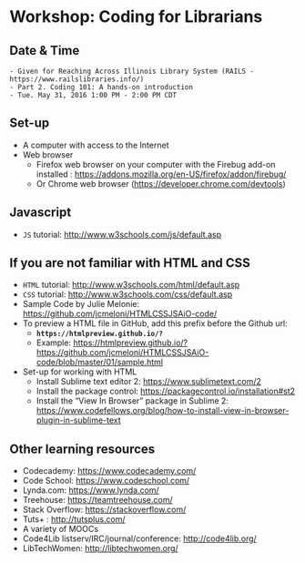 Workshop: Coding for Librarians
===================================== 

## Date & Time

    - Given for Reaching Across Illinois Library System (RAILS - https://www.railslibraries.info/)
    - Part 2. Coding 101: A hands-on introduction 
    - Tue. May 31, 2016 1:00 PM - 2:00 PM CDT

## Set-up

- A computer with access to the Internet
- Web browser
    - Firefox web browser on your computer with the Firebug add-on installed : https://addons.mozilla.org/en-US/firefox/addon/firebug/
    - Or Chrome web browser (https://developer.chrome.com/devtools)

## Javascript

- `JS` tutorial: http://www.w3schools.com/js/default.asp

## If you are not familiar with HTML and CSS

- `HTML` tutorial: http://www.w3schools.com/html/default.asp
- `CSS` tutorial: http://www.w3schools.com/css/default.asp
- Sample Code by Julie Melonie: 
https://github.com/jcmeloni/HTMLCSSJSAiO-code/
- To preview a HTML file in GitHub, add this prefix before the Github url: 
    - **`https://htmlpreview.github.io/?`**
    - Example: https://htmlpreview.github.io/?https://github.com/jcmeloni/HTMLCSSJSAiO-code/blob/master/01/sample.html
- Set-up for working with HTML
    - Install Sublime text editor 2: https://www.sublimetext.com/2 
    - Install the package control: https://packagecontrol.io/installation#st2
    - Install the “View In Browser” package in Sublime 2: https://www.codefellows.org/blog/how-to-install-view-in-browser-plugin-in-sublime-text



## Other learning resources

- Codecademy: https://www.codecademy.com/
- Code School: https://www.codeschool.com/
- Lynda.com: https://www.lynda.com/ 
- Treehouse: https://teamtreehouse.com/
- Stack Overflow: https://stackoverflow.com/
- Tuts+ : http://tutsplus.com/
- A variety of MOOCs
- Code4Lib listserv/IRC/journal/conference: http://code4lib.org/
- LibTechWomen: http://libtechwomen.org/



